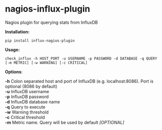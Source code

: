 nagios-influx-plugin
====================

Nagios plugin for querying stats from InfluxDB

**Installation:**

```shell
pip install influx-nagios-plugin
```

**Usage:**

```shell
check_influx -h HOST_PORT -u USERNAME -p PASSWORD -d DATABASE -q QUERY [-m METRIC] [-w WARNING] [-c CRITICAL]
```

**Options**:

**-h** Colon separated host and port of InfluxDB (e.g. localhost:8086). Port is optional (8086 by default)<br>
**-u** InfluxDB username<br>
**-p** InfluxDB password<br>
**-d** InfluxDB database name<br>
**-q** Query to execute<br>
**-w** Warning threshold<br>
**-c** Critical threshold<br>
**-m** Metric name. Query will be used by default _[OPTIONAL]_
